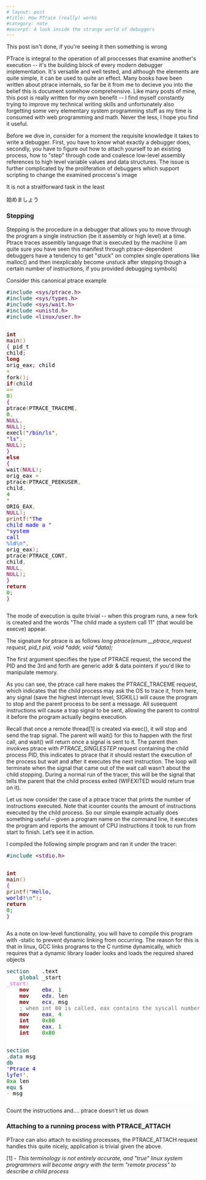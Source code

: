 ```yaml
---
# layout: post
#title: How PTrace (really) works 
#category: note
#excerpt: A look inside the strange world of debuggers 
---
```

<div class=txt>

This post isn't done, if you're seeing it then something is wrong

<p>PTrace is integral to the operation of all proccesses that examine another's execution -- it's the building block of every modern debugger implementation. It's versatile and well tested, and although the elements are quite simple, it can be used to quite an effect. Many books have been written about ptrace internals, so far be it from me to decieve you into the belief this is document somehow comprehensive. Like many posts of mine, this post is really written for my own benefit -- I find myself constantly trying to improve my technical writing skills and unfortunately also forgetting some very elementary system programming stuff as my time is consumed with web programming and math. Never the less, I hope you find it useful.</p>

<p>Before we dive in, consider for a moment the requisite knowledge it takes to write a debugger. First, you have to know what exactly a debugger does, secondly, you have to figure out how to attach yourself to an existing process, how to "step" through code and coalesce low-level assembly references to high level variable values and data structures. The issue is further complicated by the proliferation of debuggers which support scripting to change the examined proccess's image</p>

<p>It is not a straitforward task in the least</p>

<p>始めましょう</p>

<h3>Stepping</h3>

<p>Stepping is the procedure in a debugger that allows you to move through the program a single instruction (be it assembly or high level) at a time. Ptrace traces assembly language that is executed by the machine (I am quite sure you have seen this manifest through ptrace-dependent debuggers have a tendency to get "stuck" on complex single operations like malloc() and then inexplicably become unstuck after stepping though a certain number of instructions, if you provided debugging symbols)</p>

<p>Consider this canonical ptrace example</p>

<p>
<pre style='color:#000000;background:#ffffff;'><span style='color:#004a43; '>#</span><span style='color:#004a43; '>include </span><span style='color:#800000; '>&lt;</span><span style='color:#40015a; '>sys/ptrace.h</span><span style='color:#800000; '>></span>
<span style='color:#004a43; '>#</span><span style='color:#004a43; '>include </span><span style='color:#800000; '>&lt;</span><span style='color:#40015a; '>sys/types.h</span><span style='color:#800000; '>></span>
<span style='color:#004a43; '>#</span><span style='color:#004a43; '>include </span><span style='color:#800000; '>&lt;</span><span style='color:#40015a; '>sys/wait.h</span><span style='color:#800000; '>></span>
<span style='color:#004a43; '>#</span><span style='color:#004a43; '>include </span><span style='color:#800000; '>&lt;</span><span style='color:#40015a; '>unistd.h</span><span style='color:#800000; '>></span>
<span style='color:#004a43; '>#</span><span style='color:#004a43; '>include </span><span style='color:#800000; '>&lt;</span><span style='color:#40015a; '>linux/user.h</span><span style='color:#800000; '>></span><span style='color:#004a43; '>   </span>

<span style='color:#800000; font-weight:bold; '>int</span> <span style='color:#400000; '>main</span><span style='color:#808030; '>(</span><span style='color:#808030; '>)</span>
<span style='color:#800080; '>{</span>   pid_t child<span style='color:#800080; '>;</span>
    <span style='color:#800000; font-weight:bold; '>long</span> orig_eax<span style='color:#800080; '>;</span>
    child <span style='color:#808030; '>=</span> fork<span style='color:#808030; '>(</span><span style='color:#808030; '>)</span><span style='color:#800080; '>;</span>
    <span style='color:#800000; font-weight:bold; '>if</span><span style='color:#808030; '>(</span>child <span style='color:#808030; '>=</span><span style='color:#808030; '>=</span> <span style='color:#008c00; '>0</span><span style='color:#808030; '>)</span> <span style='color:#800080; '>{</span>
        ptrace<span style='color:#808030; '>(</span>PTRACE_TRACEME<span style='color:#808030; '>,</span> <span style='color:#008c00; '>0</span><span style='color:#808030; '>,</span> <span style='color:#7d0045; '>NULL</span><span style='color:#808030; '>,</span> <span style='color:#7d0045; '>NULL</span><span style='color:#808030; '>)</span><span style='color:#800080; '>;</span>
        execl<span style='color:#808030; '>(</span><span style='color:#800000; '>"</span><span style='color:#0000e6; '>/bin/ls</span><span style='color:#800000; '>"</span><span style='color:#808030; '>,</span> <span style='color:#800000; '>"</span><span style='color:#0000e6; '>ls</span><span style='color:#800000; '>"</span><span style='color:#808030; '>,</span> <span style='color:#7d0045; '>NULL</span><span style='color:#808030; '>)</span><span style='color:#800080; '>;</span>
    <span style='color:#800080; '>}</span>
    <span style='color:#800000; font-weight:bold; '>else</span> <span style='color:#800080; '>{</span>
        wait<span style='color:#808030; '>(</span><span style='color:#7d0045; '>NULL</span><span style='color:#808030; '>)</span><span style='color:#800080; '>;</span>
        orig_eax <span style='color:#808030; '>=</span> ptrace<span style='color:#808030; '>(</span>PTRACE_PEEKUSER<span style='color:#808030; '>,</span>
                          child<span style='color:#808030; '>,</span> <span style='color:#008c00; '>4</span> <span style='color:#808030; '>*</span> ORIG_EAX<span style='color:#808030; '>,</span>
                          <span style='color:#7d0045; '>NULL</span><span style='color:#808030; '>)</span><span style='color:#800080; '>;</span>
        <span style='color:#603000; '>printf</span><span style='color:#808030; '>(</span><span style='color:#800000; '>"</span><span style='color:#0000e6; '>The child made a </span><span style='color:#800000; '>"</span>
               <span style='color:#800000; '>"</span><span style='color:#0000e6; '>system call </span><span style='color:#0f69ff; '>%ld</span><span style='color:#0f69ff; '>\n</span><span style='color:#800000; '>"</span><span style='color:#808030; '>,</span> orig_eax<span style='color:#808030; '>)</span><span style='color:#800080; '>;</span>
        ptrace<span style='color:#808030; '>(</span>PTRACE_CONT<span style='color:#808030; '>,</span> child<span style='color:#808030; '>,</span> <span style='color:#7d0045; '>NULL</span><span style='color:#808030; '>,</span> <span style='color:#7d0045; '>NULL</span><span style='color:#808030; '>)</span><span style='color:#800080; '>;</span>
    <span style='color:#800080; '>}</span>
    <span style='color:#800000; font-weight:bold; '>return</span> <span style='color:#008c00; '>0</span><span style='color:#800080; '>;</span>
<span style='color:#800080; '>}</span>
</pre>
</p>

<p>The mode of execution is quite trivial -- when this program runs, a new fork is created and the words "The child made a system call 11" (that would be execve) appear.</p> 

<p>The signature for ptrace is as follows 
  <i>long ptrace(enum __ptrace_request request, pid_t pid, void *addr, void *data);</i>
</p>

<p>The first argument specifies the type of PTRACE request, the second the PID and the 3rd and forth are generic addr & data pointers if you'd like to manipulate memory.</p> 

<p>As you can see, the ptrace call here makes the PTRACE_TRACEME request, which indicates that the child process may ask the OS to trace it, from here, any signal (save the highest interrupt level, SIGKILL) will cause the program to stop and the parent process to be sent a message. All susequent instructions will cause a trap signal to be sent, allowing the parent to control it before the program actually begins execution. </p> 

<p>Recall that once a remote thread[1] is created via exec(), it will stop and send the trap signal. The parent will wait() for this to happen with the first call, and wait() will return once a signal is sent to it. The parent then invokves ptrace with <i>PTRACE_SINGLESTEP</i> request containing the child process PID, this indicates to ptrace that it should restart the execution of the process but wait and after it executes the next instruction. The loop will terminate when the signal that came out of the wait call wasn’t about the child stopping. During a normal run of the tracer, this will be the signal that tells the parent that the child process exited (WIFEXITED would return true on it).</p>



Let us now consider the case of a ptrace tracer that prints the number of instructions executed.
Note that icounter counts the amount of instructions executed by the child process. So our simple example actually does something useful – given a program name on the command line, it executes the program and reports the amount of CPU instructions it took to run from start to finish. Let’s see it in action.

<p>I compiled the following simple program and ran it under the tracer:</p>

<p>
<pre style='color:#000000;background:#ffffff;'><span style='color:#004a43; '>#</span><span style='color:#004a43; '>include </span><span style='color:#800000; '>&lt;</span><span style='color:#40015a; '>stdio.h</span><span style='color:#800000; '>></span>

<span style='color:#800000; font-weight:bold; '>int</span> <span style='color:#400000; '>main</span><span style='color:#808030; '>(</span><span style='color:#808030; '>)</span>
<span style='color:#800080; '>{</span>
    <span style='color:#603000; '>printf</span><span style='color:#808030; '>(</span><span style='color:#800000; '>"</span><span style='color:#0000e6; '>Hello, world!</span><span style='color:#0f69ff; '>\n</span><span style='color:#800000; '>"</span><span style='color:#808030; '>)</span><span style='color:#800080; '>;</span>
    <span style='color:#800000; font-weight:bold; '>return</span> <span style='color:#008c00; '>0</span><span style='color:#800080; '>;</span>
<span style='color:#800080; '>}</span>
</pre>
</p>

<p>As a note on low-level functionality, you will have to compile this program with -static to prevent dynamic linking from occurring. The reason for this is that in linux, GCC links programs to the C runtime dynamically, which requires that a dynamic library loader looks and loads the required shared objects </p>

<p>
<pre style='color:#000000;background:#ffffff;'><span style='color:#004a43; '>section</span>    .text
    <span style='color:#004a43; '>global</span> _start
<span style='color:#e34adc; '>_start:</span>
    <span style='color:#800000; font-weight:bold; '>mov</span>    <span style='color:#000080; '>ebx</span><span style='color:#808030; '>,</span> <span style='color:#008c00; '>1</span>
    <span style='color:#800000; font-weight:bold; '>mov</span>    <span style='color:#000080; '>edx</span><span style='color:#808030; '>,</span> len
    <span style='color:#800000; font-weight:bold; '>mov</span>    <span style='color:#000080; '>ecx</span><span style='color:#808030; '>,</span> msg
    <span style='color:#696969; '>; when int 80 is called, eax contains the syscall number</span>
    <span style='color:#800000; font-weight:bold; '>mov</span>    <span style='color:#000080; '>eax</span><span style='color:#808030; '>,</span> <span style='color:#008c00; '>4</span>
    <span style='color:#800000; font-weight:bold; '>int</span>    <span style='color:#008000; '>0x80</span>
    <span style='color:#800000; font-weight:bold; '>mov</span>    <span style='color:#000080; '>eax</span><span style='color:#808030; '>,</span> <span style='color:#008c00; '>1</span>
    <span style='color:#800000; font-weight:bold; '>int</span>    <span style='color:#008000; '>0x80</span>

<span style='color:#004a43; '>section</span>   <span style='color:#004a43; '>.data</span>
msg <span style='color:#004a43; '>db</span>    <span style='color:#0000e6; '>'Ptrace 4 lyfe!'</span><span style='color:#808030; '>,</span> <span style='color:#008000; '>0xa</span>
len <span style='color:#004a43; '>equ</span>    $ <span style='color:#808030; '>-</span> msg
</pre>
</p>
<p>Count the instructions and....
ptrace doesn't let us down</p>

<h3>Attaching to a running process with PTRACE_ATTACH</h3>

<p>
PTrace can also attach to existing processes, the PTRACE_ATTACH request handles this quite nicely, application is trivial given the above.
</p> 


<p>[1] - <i>This terminology is not entirely accurate, and "true" linux system programmers will become angry with the term "remote process" to describe a child process</i>
</p>

</div>
